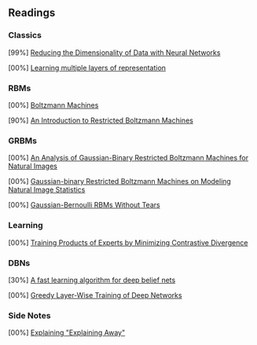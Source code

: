 ## Readings

### Classics

[99%] [Reducing the Dimensionality of Data with Neural Networks](<assets/lib/Reducing the Dimensionality of Data with Neural Networks.pdf>) 

[00%] [Learning multiple layers of representation](<assets/lib/Learning multiple layers of representation.pdf>) 

### RBMs

[00%] [Boltzmann Machines](<assets/lib/Boltzmann Machines.pdf>) 

[90%] [An Introduction to Restricted Boltzmann Machines](<assets/lib/An Introduction to Restricted Boltzmann Machines.pdf>)

### GRBMs

[00%] [An Analysis of Gaussian-Binary Restricted Boltzmann Machines for Natural Images](https://www.esann.org/sites/default/files/proceedings/legacy/es2012-95.pdf)

[00%] [Gaussian-binary Restricted Boltzmann Machines on Modeling Natural Image Statistics](https://arxiv.org/pdf/1401.5900)

[00%] [Gaussian-Bernoulli RBMs Without Tears](https://arxiv.org/pdf/2210.10318)

### Learning

[00%] [Training Products of Experts by Minimizing Contrastive Divergence](<assets/lib/Training Products of Experts by Minimizing Contrastive Divergence.pdf>) 

### DBNs

[30%] [A fast learning algorithm for deep belief nets](<assets/lib/A fast learning algorithm for deep belief nets.pdf>) 

[00%] [Greedy Layer-Wise Training of Deep Networks](<assets/lib/Greedy Layer-Wise Training of Deep Networks.pdf>) 

### Side Notes

[00%] [Explaining "Explaining Away"](https://ieeexplore.ieee.org/stamp/stamp.jsp?tp=&arnumber=204911)
